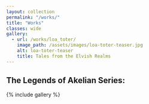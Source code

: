 ```yaml
---
layout: collection
permalink: "/works/"
title: "Works"
classes: wide
gallery:
  - url: /works/loa_toter/
    image_path: /assets/images/loa-toter-teaser.jpg
    alt: loa-toter-teaser
    title: Tales from the Elvish Realms
---
```


## The Legends of Akelian Series:
{% include gallery %}

